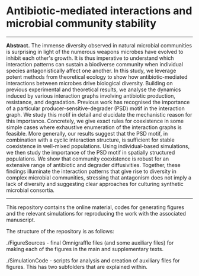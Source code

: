 # Antibiotic-mediated interactions and microbial community stability

----

**Abstract.** The immense diversity observed in natural microbial communities is surprising in light of the numerous weapons microbes have evolved to inhibit each other's growth.
It is thus imperative to understand which interaction patterns can sustain a biodiverse community when individual species antagonistically affect one another.
In this study, we leverage potent methods from theoretical ecology to show how antibiotic-mediated interactions between microbes drive biological diversity.
Building on previous experimental and theoretical results, we analyse the dynamics induced by various interaction graphs involving antibiotic production, resistance, and degradation.
Previous work has recognised the importance of a particular producer-sensitive-degrader (PSD) motif in the interaction graph. 
We study this motif in detail and elucidate the mechanistic reason for this importance.
Concretely, we give exact rules for coexistence in some simple cases where exhaustive enumeration of the interaction graphs is feasible.
More generally, our results suggest that the PSD motif, in combination with a cyclic interaction structure, is sufficient for stable coexistence in well-mixed populations.
Using individual-based simulations, we then study the importance of the PSD motif in spatially structured populations.
We show that community coexistence is robust for an extensive range of antibiotic and degrader diffusivities.
Together, these findings illuminate the interaction patterns that give rise to diversity in complex microbial communities, stressing that antagonism does not imply a lack of diversity and suggesting clear approaches for culturing synthetic microbial consortia.

----

This repository contains the online material, codes for generating figures and the relevant simulations for reproducing the work with the associated manuscript.

The structure of the repository is as follows: 

./FigureSources - final Omnigraffle files (and some auxiliary files) for making each of the figures in the main and supplementary texts.

./SimulationCode - scripts for analysis and creation of auxiliary files for figures. This has two subfolders that are explained within.

